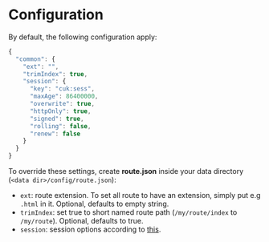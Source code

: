 # Configuration

By default, the following configuration apply:

```javascript
{
  "common": {
    "ext": "",
    "trimIndex": true,
    "session": {
      "key": "cuk:sess",
      "maxAge": 86400000,
      "overwrite": true,
      "httpOnly": true,
      "signed": true,
      "rolling": false,
      "renew": false
    }
  }
}

```

To override these settings, create **route.json** inside your data directory \(`<data dir>/config/route.json`\):

* `ext`: route extension. To set all route to have an extension, simply put e.g `.html` in it. Optional, defaults to empty string.
* `trimIndex`: set true to short named route path \(`/my/route/index` to `/my/route`\). Optional, defaults to true.
* `session`: session options according to [this](https://github.com/koajs/session). 

